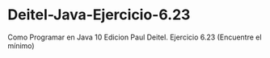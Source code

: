 # Deitel-Java-Ejercicio-6.23
Como Programar en Java 10 Edicion Paul Deitel. Ejercicio 6.23 (Encuentre el mínimo)
